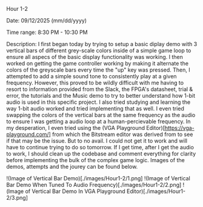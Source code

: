 Hour 1-2

Date: 09/12/2025 (mm/dd/yyyy)

Time range: 8:30 PM - 10:30 PM

Description: I first began today by trying to setup a basic diplay demo with 3 vertical bars of different grey-scale colors inside of a simple game loop to ensure all aspecs of the basic display functionality was working. I then worked on getting the game controller working by making it alternate the colors of the greyscale bars every time the "up" key was pressed. Then, I attempted to add a simple sound tone to consistently play at a given frequency. However, this proved to be wildly difficult with me having to resort to information provided from the Slack, the FPGA's datasheet, trial & error, the tutorials and the Music demo to try to better understand how 1-bit audio is used in this specific project. I also tried studying and learning the way 1-bit audio worked and tried implementing that as well. I even tried swapping the colors of the vertical bars at the same frequency as the audio to ensure I was getting a audio loop at a human-percievable frequency. In my desperation, I even tried using the (VGA Playground Editor)[https://vga-playground.com/] from which the Bitstream editor was derived from to see if that may be the issue. But to no avail. I could not get it to work and will have to continue trying to do so tomorrow. If I get time, after I get the audio to work, I should clean up the codebase and comment everything for clarity before implementing the bulk of the complex game logic. Images of the demos, attempts and the jourey can be found below.

!(Image of Vertical Bar Demo)[./images/Hour1-2/1.png]
!(Image of Vertical Bar Demo When Tuned To Audio Frequency)[./images/Hour1-2/2.png]
!(Image of Vertical Bar Demo In VGA Playground Editor)[./images/Hour1-2/3.png]
